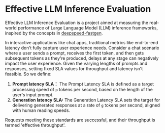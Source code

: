 # Effective LLM Inference Evaluation
Effective LLM Inference Evaluation is a project aimed at measuring the real-world performance of Large Language Model (LLM) inference frameworks, inspired by the concepts in [deepspeed-fastgen](https://github.com/microsoft/DeepSpeed/blob/master/blogs/deepspeed-fastgen/README.md#4-performance-evaluation--).

In interactive applications like chat apps, traditional metrics like end-to-end latency don't fully capture user experience needs. Consider a chat scenario where a user sends a prompt, receives the first token, and then gets subsequent tokens as they're produced, delays at any stage can negatively impact the user experience. Given the varying lengths of prompts and responses, setting fixed SLA values for throughput and latency isn't feasible. So we define:

1. **Prompt latency SLA：** The Prompt Latency SLA is defined as a target processing speed of `p` tokens per second, based on the length of the user's input prompt.
2. **Generation latency SLA:** The Generation Latency SLA sets the target for delivering generated responses at a rate of `g` tokens per second, aligned with human reading speeds.

Requests meeting these standards are successful, and their throughput is termed 'effective throughput'.
